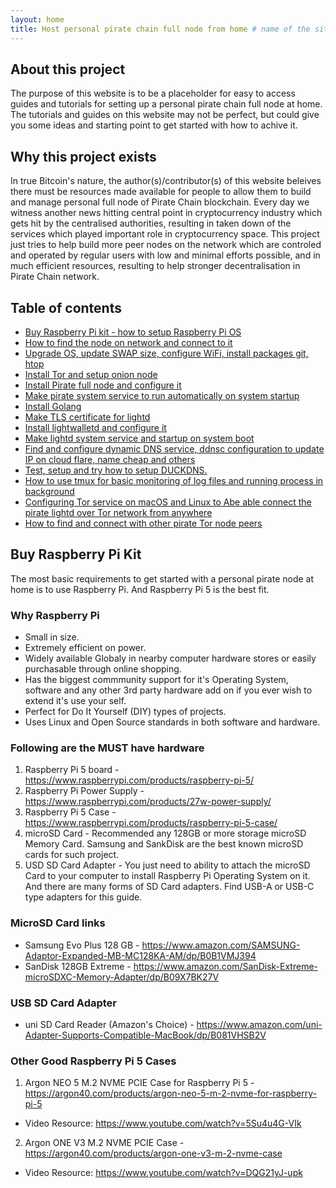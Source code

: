 ```yaml
---
layout: home
title: Host personal pirate chain full node from home # name of the site
---
```


## About this project

The purpose of this website is to be a placeholder for easy to access guides and tutorials for setting up a personal pirate chain full node at home.
The tutorials and guides on this website may not be perfect, but could give you some ideas and starting point to get started with how to achive it.

## Why this project exists

In true Bitcoin's nature, the author(s)/contributor(s) of this website beleives there must be resources made available for people to allow them to build and manage personal full node of Pirate Chain blockchain. Every day we witness another news hitting central point in cryptocurrency industry which gets hit by the centralised authorities, resulting in taken down of the services which played important role in cryptocurrency space. This project just tries to help build more peer nodes on the network which are controled and operated by regular users with low and minimal efforts possible, and in much efficient resources, resulting to help stronger decentralisation in Pirate Chain network.

## Table of contents

- [Buy Raspberry Pi kit - how to setup Raspberry Pi OS](#buy-raspberry-pi-kit)
- [How to find the node on network and connect to it](#)
- [Upgrade OS, update SWAP size, configure WiFi, install packages git, htop](#)
- [Install Tor and setup onion node](#)
- [Install Pirate full node and configure it](#)
- [Make pirate system service to run automatically on system startup](#)
- [Install Golang](#)
- [Make TLS certificate for lightd](#)
- [Install lightwalletd and configure it](#)
- [Make lightd system service and startup on system boot](#)
- [Find and configure dynamic DNS service, ddnsc configuration to update IP on cloud flare, name cheap and others](#)
- [Test, setup and try how to setup DUCKDNS.](#)
- [How to use tmux for basic monitoring of log files and running process in background ](#)
- [Configuring Tor service on macOS and Linux to Abe able connect the pirate lightd over Tor network from anywhere](#)
- [How to find and connect with other pirate Tor node peers](#)


## Buy Raspberry Pi Kit

The most basic requirements to get started with a personal pirate node at home is to use Raspberry Pi.
And Raspberry Pi 5 is the best fit.

### Why Raspberry Pi

 - Small in size.
 - Extremely efficient on power.
 - Widely available Globaly in nearby computer hardware stores or easily purchasable through online shopping.
 - Has the biggest commmunity support for it's Operating System, software and any other 3rd party hardware add on if you ever wish to extend it's use your self.
 - Perfect for Do It Yourself (DIY) types of projects.
 - Uses Linux and Open Source standards in both software and hardware.

### Following are the MUST have hardware

 1. Raspberry Pi 5 board - https://www.raspberrypi.com/products/raspberry-pi-5/
 2. Raspberry Pi Power Supply - https://www.raspberrypi.com/products/27w-power-supply/
 3. Raspberry Pi 5 Case - https://www.raspberrypi.com/products/raspberry-pi-5-case/
 4. microSD Card - Recommended any 128GB or more storage microSD Memory Card. Samsung and SankDisk are the best known microSD cards for such project.
 5. USD SD Card Adapter - You just need to ability to attach the microSD Card to your computer to install Raspberry Pi Operating System on it. And there are many forms of SD Card adapters. Find USB-A or USB-C type adapters for this guide.

### MicroSD Card links

 - Samsung Evo Plus 128 GB - https://www.amazon.com/SAMSUNG-Adaptor-Expanded-MB-MC128KA-AM/dp/B0B1VMJ394
 - SanDisk 128GB Extreme - https://www.amazon.com/SanDisk-Extreme-microSDXC-Memory-Adapter/dp/B09X7BK27V

### USB SD Card Adapter

 - uni SD Card Reader (Amazon's Choice) - https://www.amazon.com/uni-Adapter-Supports-Compatible-MacBook/dp/B081VHSB2V

### Other Good Raspberry Pi 5 Cases

 1. Argon NEO 5 M.2 NVME PCIE Case for Raspberry Pi 5 - https://argon40.com/products/argon-neo-5-m-2-nvme-for-raspberry-pi-5
 - Video Resource: https://www.youtube.com/watch?v=5Su4u4G-VIk

 2. Argon ONE V3 M.2 NVME PCIE Case - https://argon40.com/products/argon-one-v3-m-2-nvme-case
 - Video Resource: https://www.youtube.com/watch?v=DQG21yJ-upk

